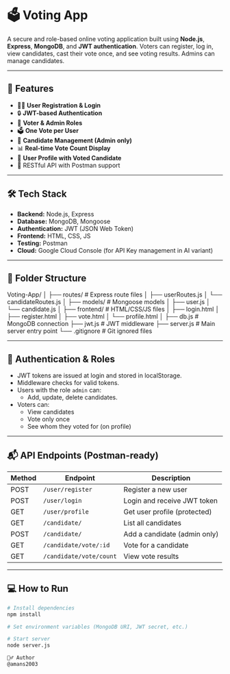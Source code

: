 # 🗳️ Voting App

A secure and role-based online voting application built using **Node.js**, **Express**, **MongoDB**, and **JWT authentication**. Voters can register, log in, view candidates, cast their vote once, and see voting results. Admins can manage candidates.

---

## 🚀 Features

- 🧑‍💼 **User Registration & Login**
- 🔒 **JWT-based Authentication**
- 👤 **Voter & Admin Roles**
- 🗳️ **One Vote per User**
- 🧾 **Candidate Management (Admin only)**
- 📊 **Real-time Vote Count Display**
- 🧠 **User Profile with Voted Candidate**
- 🔧 RESTful API with Postman support

---

## 🛠️ Tech Stack

- **Backend:** Node.js, Express
- **Database:** MongoDB, Mongoose
- **Authentication:** JWT (JSON Web Token)
- **Frontend:** HTML, CSS, JS
- **Testing:** Postman
- **Cloud:** Google Cloud Console (for API Key management in AI variant)

---

## 📂 Folder Structure

Voting-App/
│
├── routes/ # Express route files
│ ├── userRoutes.js
│ └── candidateRoutes.js
│
├── models/ # Mongoose models
│ ├── user.js
│ └── candidate.js
│
├── frontend/ # HTML/CSS/JS files
│ ├── login.html
│ ├── register.html
│ ├── vote.html
│ └── profile.html
│
├── db.js # MongoDB connection
├── jwt.js # JWT middleware
├── server.js # Main server entry point
└── .gitignore # Git ignored files


---

## 🔐 Authentication & Roles

- JWT tokens are issued at login and stored in localStorage.
- Middleware checks for valid tokens.
- Users with the role `admin` can:
  - Add, update, delete candidates.
- Voters can:
  - View candidates
  - Vote only once
  - See whom they voted for (on profile)

---

## 📬 API Endpoints (Postman-ready)

| Method | Endpoint                 | Description                    |
|--------|--------------------------|--------------------------------|
| POST   | `/user/register`         | Register a new user            |
| POST   | `/user/login`            | Login and receive JWT token    |
| GET    | `/user/profile`          | Get user profile (protected)   |
| GET    | `/candidate/`            | List all candidates            |
| POST   | `/candidate/`            | Add a candidate (admin only)   |
| GET    | `/candidate/vote/:id`    | Vote for a candidate           |
| GET    | `/candidate/vote/count`  | View vote results              |

---

## 💻 How to Run

```bash
# Install dependencies
npm install

# Set environment variables (MongoDB URI, JWT secret, etc.)

# Start server
node server.js

🙋‍♂️ Author
@amans2003


